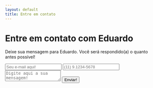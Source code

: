 ```yaml
---
layout: default
title: Entre em contato
---
```


<div id="contact">
  <h1 class="pageTitle">Entre em contato com Eduardo</h1>
  <div class="contactContent">
    <p class="intro">Deixe sua mensagem para Eduardo. Você será respondido(a) o quanto antes possível!</p>
   </div>
  <form action="http://formspree.io/eduardo@correaeduardo.com" method="POST">
  <input type="email" name="email" placeholder="Seu e-mail aqui!" required>
  <input type="phone" name="phone" pattern="[0-9]" placeholder="(11) 9.1234-5678" required>
  <textarea name="message" placeholder="Digite aqui a sua mensagem!" required></textarea>
  <button type="submit">Enviar!</button>
</form>
</div>
